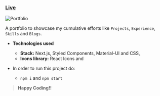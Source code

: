 ### [Live](https://shivamkumar.netlify.app/)
![Portfolio](https://user-images.githubusercontent.com/50996696/122915180-1c0c3e00-d379-11eb-9de3-3f7be2011c6e.png)

A portfolio to showcase my cumulative efforts like ```Projects```, ```Experience```, ```Skills``` and ```Blogs```.

- **Technologies used**
  - **Stack:** Next.js, Styled Components, Material-UI and CSS,
  - **Icons library:** React Icons and 

- In order to run this project do:
  - ```npm i``` and ```npm start```

> **Happy Coding!!**
